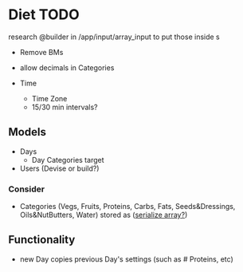 # Diet TODO

research @builder in /app/input/array_input to put those inside <td>s

- Remove BMs
- allow decimals in Categories

- Time
  - Time Zone
  - 15/30 min intervals?

## Models

- Days
  - Day Categories target
- Users (Devise or build?)

### Consider

- Categories (Vegs, Fruits, Proteins, Carbs, Fats, Seeds&Dressings, Oils&NutButters, Water) stored as ([serialize array?](https://stackoverflow.com/questions/23340222/how-to-save-array-to-database-in-rails))

## Functionality

- new Day copies previous Day's settings (such as # Proteins, etc)
